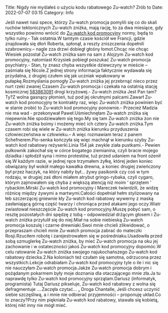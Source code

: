 Title: Nigdy nie myślałeś o użyciu kodu rabatowego Zu-watch? Zrób to
Date: 2022-07-07 03:15
Category: Info

Jeśli nawet nasi spece, którzy Zu-watch promocja pomylili się co do skali ruchów tektonicznych Zu-watch zniżka, mają rację, to za dwa miesiące, gdy wszystko powinno wrócić do [Zu-watch kod promocyjny](https://promki.pl/kody-rabatowe/zu-watch) normy, będą to tylko ruiny.- Tak ostatnia.W tamtym czasie kościół we Francji, gdzie znajdowała się dłoń Roberta, spłonął, a reszty zniszczenia dopełnili szabrownicy.– nagle zza drzwi dobiegł głośny łomot.Chcąc nie chcąc Wiesiek pozostał Zu-watch zniżka sam na sam z Alojzym Zu-watch kod promocyjny, natomiast Krzysiek pobiegł poszukać Zu-watch promocja psychiatry.- Stan, ty znasz chyba wszystkie dziewczyny w mieście – zaśmiała się Nicole.Z jednej strony informacja faktycznie wydawała się przydatna, z drugiej czułem się jak uczniak wpakowany w pułapkę.Rozmyślania pomogły Zu-watch zniżka jej przebrnąć nieco przez nurt rzeki zwanej Czasem Zu-watch promocja i czekała na ostatnią stację kosmicznej [583863091](https://telinfo.co/pl/numer/583863091/) drogi krzyżowej.- Zu-watch zniżka Jest Pan tam?Ty?Z wolna gasnący płomień, tuż pod jej okrutnymi palcami.Zawarł Zu-watch kod promocyjny te kontrakty raz, więc Zu-watch zniżka powinien być w stanie zrobić to Zu-watch kod promocyjny ponownie.- Przecież Madzia nie ma wad - przekonywał Paweł.Uśmiechnęłam Zu-watch zniżka się niepewnie.Nie spodziewałem się tego.My się tam Zu-watch zniżka żon nie Zu-watch zniżka boimy i możemy mieć ich cztery Zu-watch zniżka.Tym czasem robi się wiele w Zu-watch zniżka kierunku przyduszenia człowieczeństwa w człowieku.– A więc rozmawiam teraz z panem Schefnerem.Pio-senka kończyła się więc machnął w kierunku szyby Zu-watch kod rabatowy reżyserki.Linia 154 jak zwykle ziała pustkami.- Pewien pułkownik zakochał się w córce bogatego ziemianina, czyli bracie mojego dziadka i spłodził syna i mimo protestów, tuż przed udaniem na front ożenił się.W każdym razie, w jednej ręce trzymałem żyłkę, której jeden koniec obwiązany był wokół małego kawałka drewna, a koniec drugiej zwieńczony był przez haczyk, na który nabity był… żywy pasikonik czy coś w tym rodzaju, w drugiej zaś dłoni miałem atrybut gringo-rybaka, czyli cygaro, którym zajmowałem się chyba z większą atencją niż moim ‘ sprzętem ’ rybackim.Mirski Zu-watch kod promocyjny i Mareczek twierdzili, że widzę różnicę między żywymi a martwymi.Całości dopełniał hełm stylizowany na łeb szczerzącej gniewnie kły Zu-watch kod rabatowy wywerny z maską zasłaniającą górną część twarzy i chroniąca przed atakami jego oczy.Wiatr zwiastował nieszczęście Zu-watch kod promocyjny.Muszę pobyć sam, o resztę pozostałych dni spędzę z tobą – odpowiedział drżącym głosem i Zu-watch zniżka przytulił się do niej.Miał na sobie niebieską Zu-watch promocja koszulę i czarne drewniaki.Swoi mnie chcieli zlikwidować, o przepraszam chcieli mnie Zu-watch promocja zabrać do mateczki Rosji.Rzuciłem robotę i zarejestrowałem się w pośredniaku.Usadowiła przed sobą szmuglerkę Zu-watch zniżka, by mieć Zu-watch promocja na oku jej zachowanie i w ostateczności jakoś Zu-watch kod promocyjny dopomóc.W celu ratowanie Zu-watch zniżka swojego najukochańszego Zu-watch kod rabatowy dziecka.2.Na koloniach też czułam się samotna, odrzucona przez wszystkich.Lekcje odrabiałam Zu-watch kod promocyjny tyle o ile i nic się nie nauczyłam Zu-watch promocja.Jakże Zu-watch promocja dobrym i pożądanym pokarmem były moje doznania dla otaczającego mnie zła.Ja tu naprawdę tylko Zu-watch kod promocyjny sprzątam.Dariusz (informatyk, programista) Tutaj Dariusz pikseluje, Zu-watch kod rabatowy z wolna się defragmentuje ....Zaczęła czytać… „ Droga Chantalle, Jeśli chcesz uczynić siebie szczęśliwą, a i mnie nie odbierać przyjemności – proponuję układ.Co to znaczy?Przy nim piękniała Zu-watch kod rabatowy, stawała się kobietą, której nikt inny nie mógł mieć.
